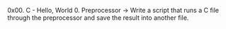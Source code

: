0x00. C - Hello, World
0. Preprocessor -> Write a script that runs a C file through the preprocessor and save the result into another file.
